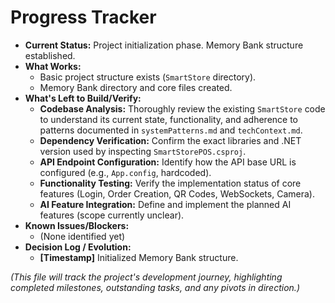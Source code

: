 # Progress Tracker

*   **Current Status:** Project initialization phase. Memory Bank structure established.
*   **What Works:**
    *   Basic project structure exists (`SmartStore` directory).
    *   Memory Bank directory and core files created.
*   **What's Left to Build/Verify:**
    *   **Codebase Analysis:** Thoroughly review the existing `SmartStore` code to understand its current state, functionality, and adherence to patterns documented in `systemPatterns.md` and `techContext.md`.
    *   **Dependency Verification:** Confirm the exact libraries and .NET version used by inspecting `SmartStorePOS.csproj`.
    *   **API Endpoint Configuration:** Identify how the API base URL is configured (e.g., `App.config`, hardcoded).
    *   **Functionality Testing:** Verify the implementation status of core features (Login, Order Creation, QR Codes, WebSockets, Camera).
    *   **AI Feature Integration:** Define and implement the planned AI features (scope currently unclear).
*   **Known Issues/Blockers:**
    *   (None identified yet)
*   **Decision Log / Evolution:**
    *   **[Timestamp]** Initialized Memory Bank structure.

*(This file will track the project's development journey, highlighting completed milestones, outstanding tasks, and any pivots in direction.)*
